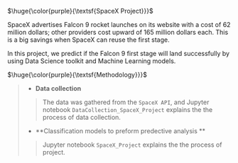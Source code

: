 $\huge{\color{purple}{\textsf{SpaceX Project}}}$

SpaceX advertises Falcon 9 rocket launches on its website with a cost of 62 million dollars; other providers cost upward of 165 million dollars each. This is a big savings when SpaceX can reuse the first stage. 

In this project, we predict if the Falcon 9 first stage will land successfully by using Data Science toolkit and Machine Learning models.


$\huge{\color{purple}{\textsf{Methodology}}}$
>
> * **Data collection**<br/>
>> The data was gathered from the `SpaceX API`, and Jupyter notebook `DataCollection_SpaceX_Project` explains the the process of data collection.
> * **Classification models to preform predective analysis **<br/>
>> Jupyter notebook `SpaceX_Project` explains the the process of project.
